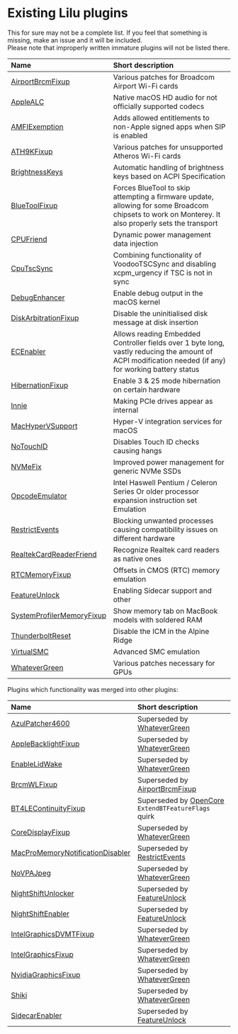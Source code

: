 Existing Lilu plugins
=====================

This for sure may not be a complete list. If you feel that something is missing, make an issue and it will be included.  
Please note that improperly written immature plugins will not be listed there.

| Name | Short description |
|:-----|:------------------|
[AirportBrcmFixup](https://github.com/acidanthera/AirportBrcmFixup) | Various patches for Broadcom Airport Wi-Fi cards
[AppleALC](https://github.com/acidanthera/AppleALC) | Native macOS HD audio for not officially supported codecs
[AMFIExemption](https://github.com/osy86/AMFIExemption) | Adds allowed entitlements to non-Apple signed apps when SIP is enabled
[ATH9KFixup](https://github.com/chunnann/ATH9KFixup) | Various patches for unsupported Atheros Wi-Fi cards
[BrightnessKeys](https://github.com/acidanthera/BrightnessKeys) | Automatic handling of brightness keys based on ACPI Specification
[BlueToolFixup](https://github.com/acidanthera/BrcmPatchRAM) | Forces BlueTool to skip attempting a firmware update, allowing for some Broadcom chipsets to work on Monterey. It also properly sets the transport
[CPUFriend](https://github.com/PMheart/CPUFriend) | Dynamic power management data injection
[CpuTscSync](https://github.com/lvs1974/CpuTscSync) | Сombining functionality of VoodooTSCSync and disabling xcpm_urgency if TSC is not in sync
[DebugEnhancer](https://github.com/acidanthera/DebugEnhancer) | Enable debug output in the macOS kernel
[DiskArbitrationFixup](https://github.com/Goldfish64/DiskArbitrationFixup) | Disable the uninitialised disk message at disk insertion
[ECEnabler](https://github.com/1Revenger1/ECEnabler) | Allows reading Embedded Controller fields over 1 byte long, vastly reducing the amount of ACPI modification needed (if any) for working battery status
[HibernationFixup](https://github.com/acidanthera/HibernationFixup) | Enable 3 & 25 mode hibernation on certain hardware
[Innie](https://github.com/cdf/Innie) | Making PCIe drives appear as internal
[MacHyperVSupport](https://github.com/acidanthera/MacHyperVSupport) | Hyper-V integration services for macOS
[NoTouchID](https://github.com/al3xtjames/NoTouchID) | Disables Touch ID checks causing hangs
[NVMeFix](https://github.com/acidanthera/NVMeFix) | Improved power management for generic NVMe SSDs
[OpcodeEmulator](https://www.insanelymac.com/forum/topic/329704-opcode-emulator-opemu-plug-in-project/) | Intel Haswell Pentium / Celeron Series Or older processor expansion instruction set Emulation
[RestrictEvents](https://github.com/acidanthera/RestrictEvents) | Blocking unwanted processes causing compatibility issues on different hardware
[RealtekCardReaderFriend](https://github.com/0xFireWolf/RealtekCardReaderFriend) | Recognize Realtek card readers as native ones
[RTCMemoryFixup](https://github.com/acidanthera/RTCMemoryFixup) | Offsets in CMOS (RTC) memory emulation
[FeatureUnlock](https://github.com/acidanthera/FeatureUnlock) | Enabling Sidecar support and other
[SystemProfilerMemoryFixup](https://github.com/Goldfish64/SystemProfilerMemoryFixup) | Show memory tab on MacBook models with soldered RAM
[ThunderboltReset](https://github.com/osy86/ThunderboltReset) | Disable the ICM in the Alpine Ridge
[VirtualSMC](https://github.com/acidanthera/VirtualSMC) | Advanced SMC emulation
[WhateverGreen](https://github.com/acidanthera/WhateverGreen) | Various patches necessary for GPUs

Plugins which functionality was merged into other plugins:

| Name | Short description |
|:-----|:------------------|
[AzulPatcher4600](https://github.com/coderobe/AzulPatcher4600) | Superseded by [WhateverGreen](https://github.com/acidanthera/WhateverGreen)
[AppleBacklightFixup](https://github.com/hieplpvip/AppleBacklightFixup) | Superseded by [WhateverGreen](https://github.com/acidanthera/WhateverGreen)
[EnableLidWake](https://github.com/syscl/EnableLidWake) | Superseded by [WhateverGreen](https://github.com/acidanthera/WhateverGreen)
[BrcmWLFixup](https://github.com/PMheart/BrcmWLFixup) | Superseded by [AirportBrcmFixup](https://github.com/lvs1974/AirportBrcmFixup)
[BT4LEContinuityFixup](https://github.com/acidanthera/BT4LEContinuityFixup) | Superseded by [OpenCore](https://github.com/acidanthera/OpenCorePkg)  `ExtendBTFeatureFlags` quirk
[CoreDisplayFixup](https://github.com/PMheart/CoreDisplayFixup) | Superseded by [WhateverGreen](https://github.com/acidanthera/WhateverGreen)
[MacProMemoryNotificationDisabler](https://github.com/IOIIIO/MacProMemoryNotificationDisabler) | Superseded by [RestrictEvents](https://github.com/acidanthera/RestrictEvents)
[NoVPAJpeg](https://github.com/vulgo/NoVPAJpeg) | Superseded by [WhateverGreen](https://github.com/acidanthera/WhateverGreen)
[NightShiftUnlocker](https://github.com/Austere-J/NightShiftUnlocker) | Superseded by [FeatureUnlock](https://github.com/acidanthera/FeatureUnlock)
[NightShiftEnabler](https://github.com/cdf/NightShiftEnabler) | Superseded by [FeatureUnlock](https://github.com/acidanthera/FeatureUnlock)
[IntelGraphicsDVMTFixup](https://github.com/BarbaraPalvin/IntelGraphicsDVMTFixup) | Superseded by [WhateverGreen](https://github.com/acidanthera/WhateverGreen)
[IntelGraphicsFixup](https://github.com/lvs1974/IntelGraphicsFixup) | Superseded by [WhateverGreen](https://github.com/acidanthera/WhateverGreen)
[NvidiaGraphicsFixup](https://github.com/lvs1974/NvidiaGraphicsFixup) | Superseded by [WhateverGreen](https://github.com/acidanthera/WhateverGreen)
[Shiki](https://github.com/acidanthera/Shiki) | Superseded by [WhateverGreen](https://github.com/acidanthera/WhateverGreen)
[SidecarEnabler](https://github.com/hieplpvip/SidecarEnabler) | Superseded by [FeatureUnlock](https://github.com/acidanthera/FeatureUnlock)
